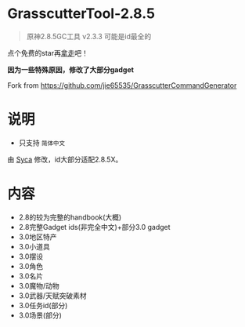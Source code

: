 # GrasscutterTool-2.8.5
> 原神2.8.5GC工具 v2.3.3
> 可能是id最全的

点个免费的star再[拿走](https://github.com/TeyvatL/GrasscutterTool-2.8.5/releases)吧！

**因为一些特殊原因，修改了大部分gadget**

Fork from https://github.com/jie65535/GrasscutterCommandGenerator

# 说明
 - 只支持 `简体中文`

由 [Syca](https://github.com/Sycamore0) 修改，id大部分适配2.8.5X。

# 内容
 - 2.8的较为完整的handbook(大概)
 - 2.8完整Gadget ids(非完全中文)+部分3.0 gadget
 - 3.0地区特产
 - 3.0小道具
 - 3.0摆设
 - 3.0角色
 - 3.0名片
 - 3.0魔物/动物
 - 3.0武器/天赋突破素材
 - 3.0任务id(部分)
 - 3.0场景(部分)
